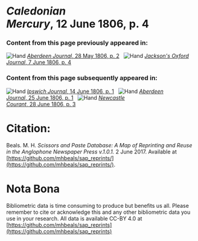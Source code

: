 # *Caledonian Mercury*, 12 June 1806, p. 4  
  
### Content from this page previously appeared in:  
![Hand](http://scissorsandpaste.net/wp-content/uploads/2017/06/smallhandpointer.png) [*Aberdeen Journal*, 28 May 1806, p. 2](https://mhbeals.github.io/sap_html/Aberdeen-Journal/Aberdeen-Journal-28-May-1806-p-2)  
![Hand](http://scissorsandpaste.net/wp-content/uploads/2017/06/smallhandpointer.png) [*Jackson's Oxford Journal*, 7 June 1806, p. 4](https://mhbeals.github.io/sap_html/Jackson's-Oxford-Journal/Jackson's-Oxford-Journal-7-June-1806-p-4)  
  
### Content from this page subsequently appeared in:  
![Hand](http://scissorsandpaste.net/wp-content/uploads/2017/06/smallhandpointer.png) [*Ipswich Journal*, 14 June 1806, p. 1](https://mhbeals.github.io/sap_html/Ipswich-Journal/Ipswich-Journal-14-June-1806-p-1)  
![Hand](http://scissorsandpaste.net/wp-content/uploads/2017/06/smallhandpointer.png) [*Aberdeen Journal*, 25 June 1806, p. 1](https://mhbeals.github.io/sap_html/Aberdeen-Journal/Aberdeen-Journal-25-June-1806-p-1)  
![Hand](http://scissorsandpaste.net/wp-content/uploads/2017/06/smallhandpointer.png) [*Newcastle Courant*, 28 June 1806, p. 3](https://mhbeals.github.io/sap_html/Newcastle-Courant/Newcastle-Courant-28-June-1806-p-3)  


# Citation: 

Beals. M. H. *Scissors and Paste Database: A Map of Reprinting and Reuse in the Anglophone Newspaper Press v.1.0.1.* 2 June 2017. Available at [https://github.com/mhbeals/sap_reprints/](https://github.com/mhbeals/sap_reprints/). 

# Nota Bona

Bibliometric data is time consuming to produce but benefits us all. Please remember to cite or acknowledge this and any other bibliometric data you use in your research. All data is available CC-BY 4.0 at [https://github.com/mhbeals/sap_reprints](https://github.com/mhbeals/sap_reprints)